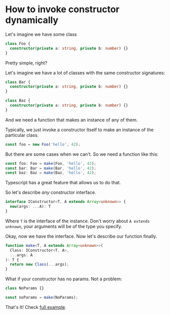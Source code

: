# How to invoke constructor dynamically

Let's imagine we have some class

```typescript
class Foo {
  constructor(private a: string, private b: number) {}
}
```

Pretty simple, right?

Let's imagine we have a lot of classes with the same constructor signatures:

```typescript
class Bar {
  constructor(private a: string, private b: number) {}
}

class Baz {
  constructor(private a: string, private b: number) {}
}
```

And we need a function that makes an instance of any of them.

Typically, we just invoke a constructor Itself to make an instance of the particular class.

```typescript
const foo = new Foo('hello', 42);
```

But there are some cases when we can't.
So we need a function like this:

```typescript
const foo: Foo = make(Foo, 'hello', 42);
const bar: Bar = make(Bar, 'hello', 42);
const baz: Baz = make(Baz, 'hello', 42);
```

Typescript has a great feature that allows us to do that.

So let's describe _any_ constructor interface.

```typescript
interface IConstructor<T, A extends Array<unknown>> {
  new(args: ...A): T
}
```

Where `T` is the interface of the instance.
Don't worry about `A extends unknown`, your arguments will be of the type you specify.

Okay, now we have the interface. Now let's describe our function finally.

```typescript
function make<T, A extends Array<unknown>>(
  Class: IConstructor<T, A>,
  ...args: A
): T {
  return new Class(...args);
}
```

What if your constructor has no params. Not a problem:

```typescript
class NoParams {}
```

```typescript
const noParams = make(NoParams);
```

That's It! Check [full example](https://www.typescriptlang.org/play?#code/JYOwLgpgTgZghgYwgAgMIHsQGcxQK4JjpQA8AKgDTICCyEAHpCACZY1RRwCeJeIA1iHQB3EAD4xyAN4AoZMhARhACgB06uFADmWAFw0AlPrIBuGQF8ZMmH0LBMyALZx+EEnOSUPtBk1btOHj5BEXEZMWUEABs4AC9Y-QxsXAIiUkoaMSp1VU0dfWojT2kPKAgwPCgQBSVkaLjYtQ1tLAMzSxl6rDYAMXR0EvkETBx8QmJlAAcoYAA3OEhkOH1R0C0qabmFlAAjfRA8Rx3oA2lLeUm8HajgBGQtcuplU9l5N+QyiqrkMAALYCwuTM8g6FyuNzuDzAACFnoN3h9ypVqn8AaodsDkJYOl02NDNPDhskxmkpjN5otlshViB1shNhTdvtDscoC9zvTwbd7o84a8EZ9kT9-oC4JjQZzrtyodCAApRPBYADyij5Hnegu+qMBO2QAGpkABGcUWKxEnDIGD9ZAAXicLggyj66CoAHIrehXVRDW1OiMwMgdgS7c5XMp8VA3UGoF6jb7OjFusgAHLoWWaOCONhSHH+hRpjNZ-Sp9OcLO2+1hkuF1pmGQAenryHd-Vdfuw6CiEFUUXQWmUHtUUKeBnjjaN7awne7vf7g5lzzHTdd0bb5unPb7ymjQ95o7r44ATJON7Pt5pdzD5YqVY790A).
